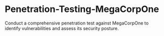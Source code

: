 # Penetration-Testing-MegaCorpOne
Conduct a comprehensive penetration test against MegaCorpOne to identify vulnerabilities and assess its security posture.
